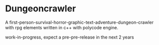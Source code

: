 Dungeoncrawler
==============

A first-person-survival-horror-graphic-text-adventure-dungeon-crawler with rpg elements written in c++ with polycode engine.

work-in-progress, expect a pre-pre-release in the next 2 years
